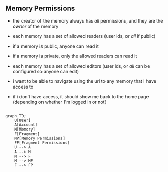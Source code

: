 

## Memory Permissions

- the creator of the memory always has *all* permissions, and they are the *owner* of the memory
- each memory has a set of allowed readers (user ids, or *all* if public)
- if a memory is public, anyone can read it
- if a memory is private, only the allowed readers can read it
- each memory has a set of allowed editors (user ids, or *all* can be configured so anyone can edit)

- i want to be able to navigate using the url to any memory that I have access to
- if i don't have access, it should show me back to the home page (depending on whether I'm logged in or not)


```mermaid

graph TD;
    U[User]
    A[Account]
    M[Memory]
    F[Fragment]
    MP[Memory Permissions]
    FP[Fragment Permissions]
    U --> A
    A --> M
    M --> F
    M --> MP
    F --> FP
```